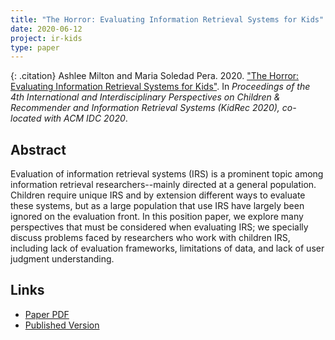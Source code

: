 ```yaml
---
title: "The Horror: Evaluating Information Retrieval Systems for Kids"
date: 2020-06-12
project: ir-kids
type: paper
---
```


{: .citation}
Ashlee Milton and Maria Soledad Pera. 2020. ["The Horror: Evaluating Information Retrieval Systems for Kids"](#). In <cite> Proceedings of the 4th International and Interdisciplinary Perspectives on Children & Recommender and Information Retrieval Systems (KidRec 2020), co-located with ACM IDC 2020</cite>.

## Abstract

Evaluation of information retrieval systems (IRS) is a prominent topic among information retrieval researchers--mainly directed at a general population. Children require unique IRS and by extension different ways to evaluate these systems, but as a large population that use IRS have largely been ignored on the evaluation front. In this position paper, we explore many perspectives that must be considered when evaluating IRS; we specially discuss problems faced by researchers who work with children IRS, including lack of evaluation frameworks, limitations of data, and lack of user judgment understanding.

## Links

* [Paper PDF](https://arxiv.org/abs/2005.12992)
* [Published Version](https://kidrec.github.io/)
